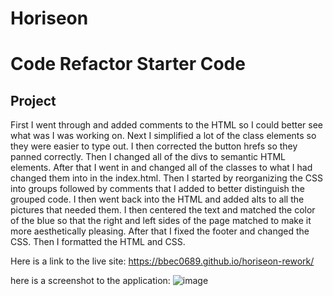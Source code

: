 # Horiseon
# Code Refactor Starter Code

## Project

First I went through and added comments to the HTML so I could better see what was I was working on.
Next I simplified a lot of the class elements so they were easier to type out.
I then corrected the button hrefs so they panned correctly.
Then I changed all of the divs to semantic HTML elements. 
After that I went in and changed all of the classes to what I had changed them into in the index.html.
Then I started by reorganizing the CSS into groups followed by comments that I added to better distinguish the grouped code.
I then went back into the HTML and added alts to all the pictures that needed them.
I then centered the text and matched the color of the blue so that the right and left sides of the page matched to make it more aesthetically pleasing.
After that I fixed the footer and changed the CSS.
Then I formatted the HTML and CSS.

Here is a link to the live site:
https://bbec0689.github.io/horiseon-rework/

here is a screenshot to the application: 
![image](https://user-images.githubusercontent.com/71798106/105073983-0c44a280-5a45-11eb-80c0-47e6abf32a8f.png)
